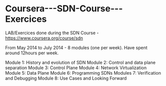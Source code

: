 # Coursera---SDN-Course---Exercices
LAB/Exercices done during the SDN Course - https://www.coursera.org/course/sdn

From May 2014 to July 2014 - 8 modules (one per week). Have spent around 12hours per week.

Module 1: History and evolution of SDN
Module 2: Control and data plane separation
Module 3: Control Plane
Module 4: Network Virtualization
Module 5: Data Plane
Module 6: Programming SDNs
Modules 7: Verification and Debugging
Module 8: Use Cases and Looking Forward

